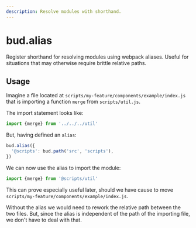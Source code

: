 ```yaml
---
description: Resolve modules with shorthand.
---
```


# bud.alias

Register shorthand for resolving modules using webpack aliases. Useful for situations that may otherwise require brittle relative paths.

## Usage

Imagine a file located at `scripts/my-feature/components/example/index.js` that is importing a function `merge` from `scripts/util.js`.

The import statement looks like:

```js
import {merge} from '../../../util'
```

But, having defined an `alias`:

```js
bud.alias({
  '@scripts': bud.path('src', 'scripts'),
})
```

We can now use the alias to import the module:

```js
import {merge} from '@scripts/util'
```

This can prove especially useful later, should we have cause to move `scripts/my-feature/components/example/index.js`.

Without the alias we would need to rework the relative path between the two files. But, since the alias is independent of the path of the importing file, we don't have to deal with that.
